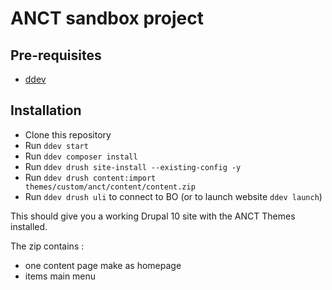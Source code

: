 # ANCT sandbox project

## Pre-requisites

- [ddev](https://ddev.readthedocs.io/en/stable/)

## Installation

- Clone this repository
- Run `ddev start`
- Run `ddev composer install`
- Run `ddev drush site-install --existing-config -y`
- Run `ddev drush content:import themes/custom/anct/content/content.zip`
- Run `ddev drush uli` to connect to BO (or to launch website `ddev launch`)

This should give you a working Drupal 10 site with the ANCT Themes installed.

The zip contains :
- one content page make as homepage
- items main menu
